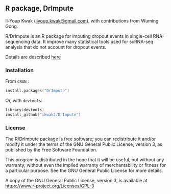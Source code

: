 ## R package, DrImpute

Il-Youp Kwak (<ilyoup.kwak@gmail.com>), with contributions from Wuming Gong.

R/DrImpute is an R package for imputing dropout events in single-cell RNA-sequencing data. It improve many statistical tools used for scRNA-seq analysis that do not account for dropout events. 

Details are described [here](http://www.biorxiv.org/content/early/2017/08/28/181479)


### installation
From `CRAN` :
```S
install.packages("DrImpute")
```

Or, with `devtools`:
```S
library(devtools)
install_github("ikwak2/DrImpute")
```

### License

The R/DrImpute package is free software; you can redistribute it and/or
modify it under the terms of the GNU General Public License,
version 3, as published by the Free Software Foundation.

This program is distributed in the hope that it will be useful, but
without any warranty; without even the implied warranty of
merchantability or fitness for a particular purpose.  See the GNU
General Public License for more details.

A copy of the GNU General Public License, version 3, is available at
<https://www.r-project.org/Licenses/GPL-3>
